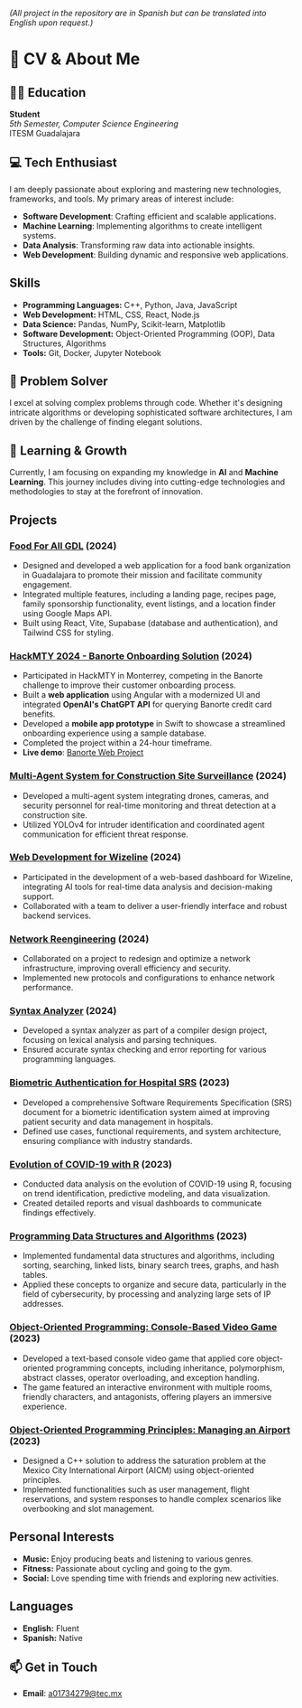 *(All project in the repository are in Spanish but can be translated into English upon request.)*

# 🌟 CV & About Me

## 👨‍🎓 Education

**Student**  
*5th Semester, Computer Science Engineering*  
ITESM Guadalajara

## 💻 Tech Enthusiast

I am deeply passionate about exploring and mastering new technologies, frameworks, and tools. My primary areas of interest include:

- **Software Development**: Crafting efficient and scalable applications.
- **Machine Learning**: Implementing algorithms to create intelligent systems.
- **Data Analysis**: Transforming raw data into actionable insights.
- **Web Development**: Building dynamic and responsive web applications.

## Skills

- **Programming Languages:** C++, Python, Java, JavaScript
- **Web Development:** HTML, CSS, React, Node.js
- **Data Science:** Pandas, NumPy, Scikit-learn, Matplotlib
- **Software Development:** Object-Oriented Programming (OOP), Data Structures, Algorithms
- **Tools:** Git, Docker, Jupyter Notebook

## 🧠 Problem Solver

I excel at solving complex problems through code. Whether it's designing intricate algorithms or developing sophisticated software architectures, I am driven by the challenge of finding elegant solutions.

## 🌱 Learning & Growth

Currently, I am focusing on expanding my knowledge in **AI** and **Machine Learning**. This journey includes diving into cutting-edge technologies and methodologies to stay at the forefront of innovation.

## Projects

### [Food For All GDL](https://github.com/JoseMartinezM/Project-Portafolio/tree/main/FoodForAllGuadalajara) (2024)
- Designed and developed a web application for a food bank organization in Guadalajara to promote their mission and facilitate community engagement.
- Integrated multiple features, including a landing page, recipes page, family sponsorship functionality, event listings, and a location finder using Google Maps API.
- Built using React, Vite, Supabase (database and authentication), and Tailwind CSS for styling.

### [HackMTY 2024 - Banorte Onboarding Solution](https://github.com/your-username/Project-Portfolio/tree/main/HackMTY-Banorte-Onboarding) (2024)
- Participated in HackMTY in Monterrey, competing in the Banorte challenge to improve their customer onboarding process.
- Built a **web application** using Angular with a modernized UI and integrated **OpenAI's ChatGPT API** for querying Banorte credit card benefits.
- Developed a **mobile app prototype** in Swift to showcase a streamlined onboarding experience using a sample database.
- Completed the project within a 24-hour timeframe.
- **Live demo**: [Banorte Web Project](https://proyecto-hackthon-mty-zwd8.vercel.app/)

### [Multi-Agent System for Construction Site Surveillance](https://github.com/JoseMartinezM/Project-Portafolio/tree/main/Multi-Agent%20System%20for%20Construction%20Site%20Surveillance) (2024)
- Developed a multi-agent system integrating drones, cameras, and security personnel for real-time monitoring and threat detection at a construction site.
- Utilized YOLOv4 for intruder identification and coordinated agent communication for efficient threat response.

### [Web Development for Wizeline](https://github.com/JoseMartinezM/Project-Portafolio/tree/main/Webdevelopment%20for%20wizeline) (2024)
- Participated in the development of a web-based dashboard for Wizeline, integrating AI tools for real-time data analysis and decision-making support.
- Collaborated with a team to deliver a user-friendly interface and robust backend services.

### [Network Reengineering](https://github.com/JoseMartinezM/Project-Portafolio/tree/main/Network%20Reengineering) (2024)
- Collaborated on a project to redesign and optimize a network infrastructure, improving overall efficiency and security.
- Implemented new protocols and configurations to enhance network performance.

### [Syntax Analyzer](https://github.com/JoseMartinezM/Project-Portafolio/tree/main/Syntax%20Analyzer) (2024)
- Developed a syntax analyzer as part of a compiler design project, focusing on lexical analysis and parsing techniques.
- Ensured accurate syntax checking and error reporting for various programming languages.

### [Biometric Authentication for Hospital SRS](https://github.com/JoseMartinezM/Project-Portafolio/tree/main/Biometric%20Identification%20System%20for%20Hospitals%20-%20SRS%20Document) (2023)
- Developed a comprehensive Software Requirements Specification (SRS) document for a biometric identification system aimed at improving patient security and data management in hospitals.
- Defined use cases, functional requirements, and system architecture, ensuring compliance with industry standards.

### [Evolution of COVID-19 with R](https://github.com/JoseMartinezM/Project-Portafolio/tree/main/Evolution%20of%20Covid%20in%20R) (2023)
- Conducted data analysis on the evolution of COVID-19 using R, focusing on trend identification, predictive modeling, and data visualization.
- Created detailed reports and visual dashboards to communicate findings effectively.

### [Programming Data Structures and Algorithms](https://github.com/JoseMartinezM/Project-Portafolio/tree/main/Programming%20of%20data%20structures%20and%20fundamental%20algorithms) (2023)
- Implemented fundamental data structures and algorithms, including sorting, searching, linked lists, binary search trees, graphs, and hash tables.
- Applied these concepts to organize and secure data, particularly in the field of cybersecurity, by processing and analyzing large sets of IP addresses.

### [Object-Oriented Programming: Console-Based Video Game](https://github.com/JoseMartinezM/Project-Portafolio/tree/main/Object%20Oriented%20Programing%20-%20Console%20Based%20Videogame) (2023)
- Developed a text-based console video game that applied core object-oriented programming concepts, including inheritance, polymorphism, abstract classes, operator overloading, and exception handling.
- The game featured an interactive environment with multiple rooms, friendly characters, and antagonists, offering players an immersive experience.

### [Object-Oriented Programming Principles: Managing an Airport](https://github.com/JoseMartinezM/Project-Portafolio/tree/main/Object%20Oriented%20Programming%20Principles%20-%20Managing%20an%20airport) (2023)
- Designed a C++ solution to address the saturation problem at the Mexico City International Airport (AICM) using object-oriented principles.
- Implemented functionalities such as user management, flight reservations, and system responses to handle complex scenarios like overbooking and slot management.



## Personal Interests

- **Music:** Enjoy producing beats and listening to various genres.
- **Fitness:** Passionate about cycling and going to the gym.
- **Social:** Love spending time with friends and exploring new activities.

## Languages

- **English:** Fluent
- **Spanish:** Native


## 📫 Get in Touch

- **Email**: a01734279@tec.mx
